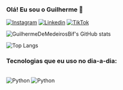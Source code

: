 ### Olá! Eu sou o Guilherme 👋

[![Instagram](https://img.shields.io/badge/Instagram-E4405F?style=for-the-badge&logo=instagram&logoColor=white)](https://www.instagram.com/guilhermebif_/)
[![Linkedin](https://img.shields.io/badge/LinkedIn-0077B5?style=for-the-badge&logo=linkedin&logoColor=white)](https://www.linkedin.com/in/guilherme-de-medeiros-bif-b3a0b2302/)
[![TikTok](https://img.shields.io/badge/TikTok-000000?style=for-the-badge&logo=tiktok&logoColor=white)](https://www.tiktok.com/@justdev.py?lang=pt-BR)

![GuilhermeDeMedeirosBif's GitHub stats](https://github-readme-stats.vercel.app/api?username=GuilhermeDeMedeirosBif&show_icons=true&theme=radical)

![Top Langs](https://github-readme-stats.vercel.app/api/top-langs/?username=GuilhermeDeMedeirosBif&layout=compact&theme=radical)

### Tecnologias que eu uso no dia-a-dia:
<div style="display: inline_block"><br/>
        <img aling="center" alt="Python" src="https://img.shields.io/badge/Python-3776AB?style=for-the-badge&logo=python&logoColor=white">
        <img aling="center" alt="Python" src="https://img.shields.io/badge/MySQL-00000F?style=for-the-badge&logo=mysql&logoColor=white">
</div>

